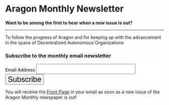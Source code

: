 # Aragon Monthly Newsletter

**Want to be among the first to hear when a new issue is out?**
___
To follow the progress of Aragon and for keeping up with the advancement in the space of Decentralized Autonomous Organizations

### **Subscribe to the monthly email newsletter**
<!-- Begin MailChimp Signup Form -->
<link href="//cdn-images.mailchimp.com/embedcode/classic-10_7.css" rel="stylesheet" type="text/css">
<style type="text/css">
	#mc_embed_signup{background:#fff; clear:left; color:#000; }
</style>
<div id="mc_embed_signup">
<form action="https://one.us15.list-manage.com/subscribe/post?u=a590aa3843a54b079d48e6e18&amp;id=e81a44c4bd" method="post" id="mc-embedded-subscribe-form" name="mc-embedded-subscribe-form" class="validate" novalidate>
    <div id="mc_embed_signup_scroll">
<div class="mc-field-group">
	<label for="mce-EMAIL">Email Address </label>
	<input type="email" value="" name="EMAIL" class="required email" id="mce-EMAIL" style="border-style:solid; border-width:1px; border-radius:2px; font-size:1.5rem;">
</div>
	<div id="mce-responses" class="clear">
		<div class="response" id="mce-error-response" style="display:none"></div>
		<div class="response" id="mce-success-response" style="display:none"></div>
	</div>    <!-- real people should not fill this in and expect good things - do not remove this or risk form bot signups-->
    <div style="position: absolute; left: -5000px;" aria-hidden="true"><input type="text" name="b_a590aa3843a54b079d48e6e18_e81a44c4bd" tabindex="-1" value=""></div>
    <div class="clear"><input type="submit" value="Subscribe" name="subscribe" id="mc-embedded-subscribe" class="button" style="font-size:1.5rem;"></div>
    </div>
</form>
</div>

<!--End mc_embed_signup-->

You will receive the [Front Page](../index.md) in your email as soon as a new issue of the Aragon Monthly newspaper is out! 
